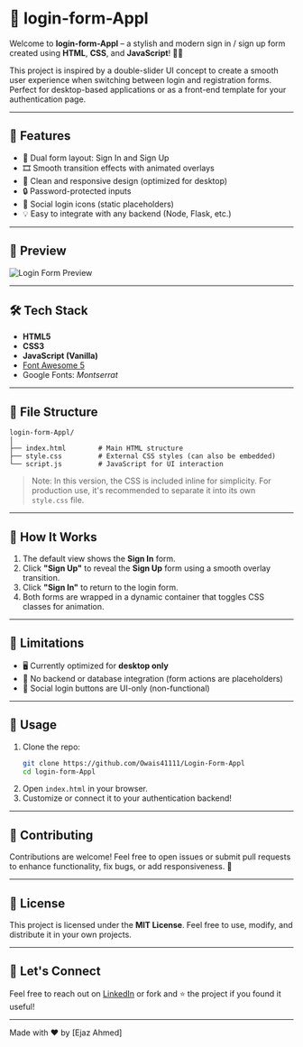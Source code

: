 # 🔐 login-form-Appl

Welcome to **login-form-Appl** – a stylish and modern sign in / sign up form created using **HTML**, **CSS**, and **JavaScript**! 🎨✨

This project is inspired by a double-slider UI concept to create a smooth user experience when switching between login and registration forms. Perfect for desktop-based applications or as a front-end template for your authentication page.

---

## 🚀 Features

- 👥 Dual form layout: Sign In and Sign Up
- 🎞️ Smooth transition effects with animated overlays
- 🎨 Clean and responsive design (optimized for desktop)
- 🔒 Password-protected inputs
- 🔗 Social login icons (static placeholders)
- 💡 Easy to integrate with any backend (Node, Flask, etc.)

---

## 📸 Preview

![Login Form Preview](https://owais41111.github.io/Login-Form-Appl/) <!-- Replace with your own hosted image or GIF -->

---

## 🛠️ Tech Stack

- **HTML5**
- **CSS3**
- **JavaScript (Vanilla)**
- [Font Awesome 5](https://fontawesome.com/)
- Google Fonts: *Montserrat*

---

## 📂 File Structure

```
login-form-Appl/
│
├── index.html        # Main HTML structure
├── style.css         # External CSS styles (can also be embedded)
└── script.js         # JavaScript for UI interaction
```

> Note: In this version, the CSS is included inline for simplicity. For production use, it's recommended to separate it into its own `style.css` file.

---

## 🔧 How It Works

1. The default view shows the **Sign In** form.
2. Click **"Sign Up"** to reveal the **Sign Up** form using a smooth overlay transition.
3. Click **"Sign In"** to return to the login form.
4. Both forms are wrapped in a dynamic container that toggles CSS classes for animation.

---

## 🚧 Limitations

- 🖥️ Currently optimized for **desktop only**
- 📡 No backend or database integration (form actions are placeholders)
- 🔐 Social login buttons are UI-only (non-functional)

---

## 📌 Usage

1. Clone the repo:
   ```bash
   git clone https://github.com/Owais41111/Login-Form-Appl
   cd login-form-Appl
   ```
2. Open `index.html` in your browser.
3. Customize or connect it to your authentication backend!

---

## 🤝 Contributing

Contributions are welcome! Feel free to open issues or submit pull requests to enhance functionality, fix bugs, or add responsiveness. 💪

---

## 📄 License

This project is licensed under the **MIT License**. Feel free to use, modify, and distribute it in your own projects.

---


## 🙌 Let's Connect

Feel free to reach out on [LinkedIn](https://www.linkedin.com/in/%20ejaz-ahmed-602a02321/) or fork and ⭐ the project if you found it useful!

---

Made with ❤️ by [Ejaz Ahmed]
```

